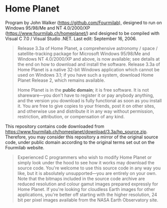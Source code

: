# Home Planet

Program by John Walker (https://github.com/Fourmilab), designed to run on Windows 95/98/Me and NT 4.0/2000/XP (https://www.fourmilab.ch/homeplanet/) and designed to be compiled with Visual C 7.0 / Visual Studio .NET. Last edit: September 16, 2006.

> Release 3.3a of Home Planet, a comprehensive astronomy / space / satellite-tracking package for Microsoft Windows 95/98/Me and Windows NT 4.0/2000/XP and above, is now available; see details at the end on how to download and install the software. Release 3.3a of Home Planet is a native 32-bit Windows application which cannot be used on Windows 3.1; if you have such a system, download Home Planet Release 2, which remains available.
> 
> Home Planet is in the **public domain**; it is free software. It is not shareware—you don't have to register it or pay anybody anything, and the version you download is fully functional as soon as you install it. You are free to give copies to your friends, post it on other sites, and otherwise use and distribute it in any way without permission, restriction, attribution, or compensation of any kind.

This repository contains code downloaded from https://www.fourmilab.ch/homeplanet/download/3.3a/hp_source.zip. Therefore, you may consider this repository a mirror of the original source code, under public domain according to the original terms set out on the Fourmilab website.
> Experienced C programmers who wish to modify Home Planet or simply look under the hood to see how it works may download the source code. You're welcome to use this source code in any way you like, but it is absolutely unsupported—you are entirely on your own. Note that the bitmaps included in the source code archive are reduced resolution and colour gamut images prepared expressly for Home Planet. If you're looking for cloudless Earth images for other applications, you're better off starting with the higher resolution, 24 bit per pixel images available from the NASA Earth Observatory site.
